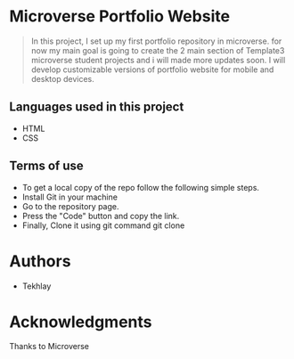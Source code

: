 # Microverse Portfolio Website

> In this project, I set up my first portfolio repository in microverse. for now my main goal is going to create the 2 main section of Template3 microverse student projects and i will made more updates soon. I will develop customizable versions of portfolio website for mobile and desktop devices.

## Languages used in this project

- HTML
- CSS

## Terms of use
- To get a local copy of the repo follow the following simple steps.
-  Install Git in your machine
-  Go to the repository page.
-  Press the "Code" button and copy the link.
-  Finally, Clone it using git command git clone <link>

# Authors
- Tekhlay

# Acknowledgments

Thanks to Microverse

